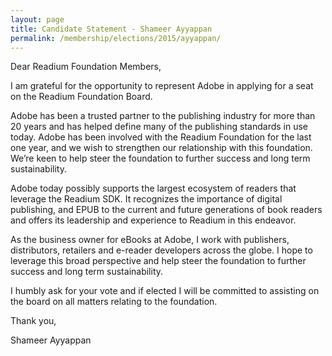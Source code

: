 ```yaml
---
layout: page
title: Candidate Statement - Shameer Ayyappan
permalink: /membership/elections/2015/ayyappan/
---
```


Dear Readium Foundation Members,

I am grateful for the opportunity to represent Adobe in applying for a seat on the Readium Foundation Board.

Adobe has been a trusted partner to the publishing industry for more than 20 years and has helped define many of the publishing standards in use today. Adobe has been involved with the Readium Foundation for the last one year, and we wish to strengthen our relationship with this foundation. We’re keen to help steer the foundation to further success and long term sustainability.

Adobe today possibly supports the largest ecosystem of readers that leverage the Readium SDK. It recognizes the importance of digital publishing, and EPUB to the current and future generations of book readers and offers its leadership and experience to Readium in this endeavor.

As the business owner for eBooks at Adobe, I work with publishers, distributors, retailers and e-reader developers across the globe. I hope to leverage this broad perspective and help steer the foundation to further success and long term sustainability.

I humbly ask for your vote and if elected I will be committed to assisting on the board on all matters relating to the foundation.

Thank you,

Shameer Ayyappan
